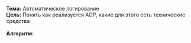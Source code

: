 **Тема:** Автоматическое логирование<br>
**Цель:** Понять как реализуется AOP, какие для этого есть технические средства<br><br>
**Алгоритм:**

